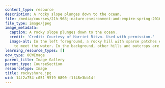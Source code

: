 ```yaml
---
content_type: resource
description: A rocky slope plunges down to the ocean.
file: /media/courses/21h-968j-nature-environment-and-empire-spring-2010/14f2a754c05195196890f1f48e3bb14f_rockyshore.jpg
file_type: image/jpeg
image_metadata:
  caption: A rocky slope plunges down to the ocean.
  credit: 'Credit: Courtesy of Harriet Ritvo. Used with permission.'
  image-alt: In the left foreground, a rocky hill with sparse patches of shrubs slopes
    to meet the water. In the background, other hills and outcrops are visible.
learning_resource_types: []
ocw_type: OCWImage
parent_title: Image Gallery
parent_type: CourseSection
resourcetype: Image
title: rockyshore.jpg
uid: 14f2a754-c051-9519-6890-f1f48e3bb14f
---
```

